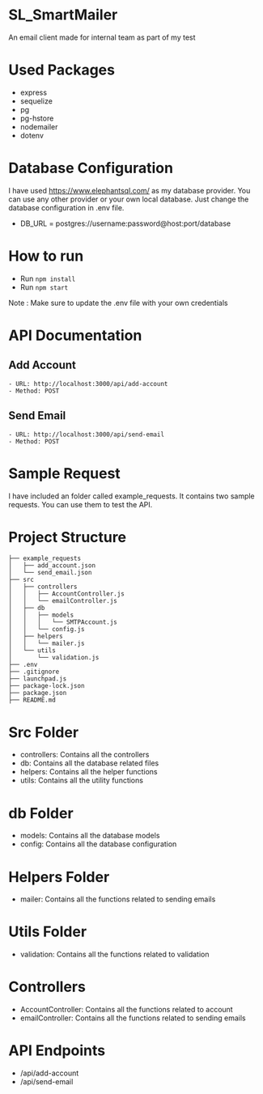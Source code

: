 # SL_SmartMailer
An email client made for internal team as part of my test

# Used Packages
- express
- sequelize
- pg
- pg-hstore
- nodemailer
- dotenv

# Database Configuration
I have used https://www.elephantsql.com/ as my database provider. You can use any other provider or your own local database. Just change the database configuration in .env file.
- DB_URL = postgres://username:password@host:port/database

# How to run
- Run `npm install`
- Run `npm start`

Note : Make sure to update the .env file with your own credentials

# API Documentation

  ## Add Account
    - URL: http://localhost:3000/api/add-account
    - Method: POST
  ## Send Email
    - URL: http://localhost:3000/api/send-email
    - Method: POST

# Sample Request
I have included an folder called example_requests. It contains two sample requests. You can use them to test the API.

# Project Structure
```
├── example_requests
│   ├── add_account.json
│   └── send_email.json
├── src
│   ├── controllers
│   │   ├── AccountController.js
│   │   └── emailController.js
│   ├── db
│   │   ├── models
│   │   │   └── SMTPAccount.js
│   │   └── config.js
│   ├── helpers
│   │   └── mailer.js
│   └── utils
│       └── validation.js
├── .env
├── .gitignore
├── launchpad.js
├── package-lock.json
├── package.json
├── README.md
```

# Src Folder
- controllers: Contains all the controllers
- db: Contains all the database related files
- helpers: Contains all the helper functions
- utils: Contains all the utility functions

# db Folder
- models: Contains all the database models
- config: Contains all the database configuration

# Helpers Folder
- mailer: Contains all the functions related to sending emails

# Utils Folder
- validation: Contains all the functions related to validation

# Controllers
- AccountController: Contains all the functions related to account
- emailController: Contains all the functions related to sending emails

# API Endpoints
- /api/add-account
- /api/send-email
